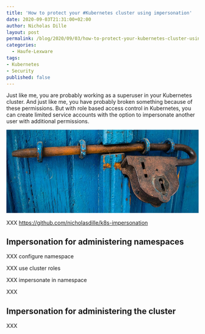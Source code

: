 ```yaml
---
title: 'How to protect your #Kubernetes cluster using impersonation'
date: 2020-09-03T21:31:00+02:00
author: Nicholas Dille
layout: post
permalink: /blog/2020/09/03/how-to-protect-your-kubernetes-cluster-using-impersonation/
categories:
  - Haufe-Lexware
tags:
- Kubernetes
- Security
published: false
---
```

Just like me, you are probably working as a superuser in your Kubernetes cluster. And just like me, you have probably broken something because of these permissions. But with role based access control in Kubernetes, you can create limited service accounts with the option to impersonate another user with additional permissions.

![](/media/2020/09/door-1587863_1920_cropped_resized.jpg)

<!--more-->

XXX https://github.com/nicholasdille/k8s-impersonation

## Impersonation for administering namespaces

XXX configure namespace

XXX use cluster roles

XXX impersonate in namespace

XXX

## Impersonation for administering the cluster

XXX